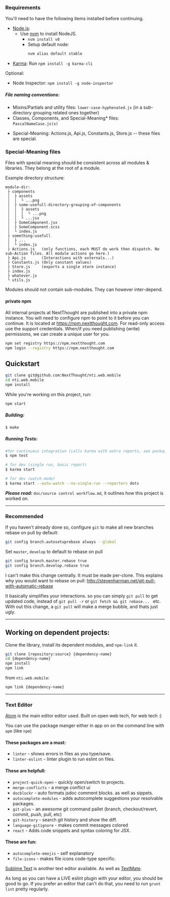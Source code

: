 

### Requirements

You'll need to have the following items installed before continuing.

  * [Node.js](http://nodejs.org):
    * Use [nvm](https://github.com/creationix/nvm) to install NodeJS.
        * `nvm install v8`
        * Setup default node:
          ```bash
          nvm alias default stable
          ```
  * [Karma](http://karma-runner.github.io): Run `npm install -g karma-cli`

Optional:
  * Node Inspector: `npm install -g node-inspector`


##### File naming conventions:
- Mixins/Partials and utility files: `lower-case-hyphenated.js` (in a sub-directory grouping related ones together)
- Classes, Components, and Special-Meaning* files: `PascalNameCase.js(x)`

* Special-Meaning: Actions.js, Api.js, Constants.js, Store.js -- these files are special.

### Special-Meaning files

Files with special meaning should be consistent across all modules & libraries. They belong at the root of a module.

Example directory structure:
```
module-dir:
 ├ components
 │  ├ assets
 │  │  └ ...png
 │  ├ some-usefull-directory-grouping-of-components
 │  │  ├ assets
 │  │  │  └ ...png
 │  │  └ ...jsx
 │  ├ SomeComponent.jsx
 │  ├ SomeComponent.scss
 │  └ index.js
 ├ something-usefull
 │  ├ ...
 │  └ index.js
 ├ Actions.js   (only functions, each MUST do work then dispatch. No sub-Action files. All module actions go here.)
 ├ Api.js       (Interactions with externals...)
 ├ Constants.js (Only constant values)
 ├ Store.js     (exports a single store instance)
 ├ index.js
 ├ whatever.js
 └ utils.js
```

Modules should not contain sub-modules. They can however inter-depend.

#### private npm
All internal projects at NextThought are published into a private npm instance. You will need to configure npm to point to it before you can continue. It is located at https://npm.nextthought.com. For read-only access use the support credentials. When/if you need publishing (write) permissions, we can create a unique user for you.

```bash
npm set registry https://npm.nextthought.com
npm login --registry https://npm.nextthought.com
```

## Quickstart

```bash
git clone git@github.com:NextThought/nti.web.mobile
cd nti.web.mobile
npm install
```

While you're working on this project, run:

```bash
npm start
```

##### Building:
```bash
$ make
```

##### Running Tests:
```bash
#for continuous integration (calls karma with extra reports, see package.json)
$ npm test

# for dev (single run, basic report)
$ karma start

# for dev (watch mode)
$ karma start --auto-watch --no-single-run --reporters dots
```

***Please read:*** `doc/source control workflow.md`, it outlines how this project is worked on.


---

### Recommended

If you haven't already done so, configure `git` to make all new branches rebase on pull by default:
```bash
git config branch.autosetuprebase always --global
```

Set `master`, `develop` to default to rebase on pull
```bash
git config branch.master.rebase true
git config branch.develop.rebase true
```

I can't make this change centrally. It must be made per-clone.  This explains why you would want to rebase on pull: http://stevenharman.net/git-pull-with-automatic-rebase

It basically simplifies your interactions. so you can simply `git pull` to get updated code, instead of `git pull -r` or `git fetch && git rebase... ` etc. With out this change, a `git pull` will make a merge bubble, and thats just ugly.

---

## Working on dependent projects:

Clone the library, install its dependent modules, and `npm-link` it.

```bash
git clone {repository:source} {dependency-name}
cd {dependency-name}
npm install
npm link
```

from `nti.web.mobile`:

```bash
npm link {dependency-name}
```

---

### Text Editor

[Atom](https://atom.io/) is the main editor editor used. Built on open web tech, for web tech :)

You can use the package manger either in app on on the command line with `apm` (like `npm`)

#### These packages are a **must**:
 * `linter` - shows errors in files as you type/save.
 * `linter-eslint` - linter plugin to run eslint on files.

#### These are helpfull:
 * `project-quick-open` - quickly open/switch to projects.
 * `merge-conflicts` - a merge conflict ui
 * `docblockr` - auto formats jsdoc comment blocks. as well as sippets.
 * `autocomplete-modules` - adds autocomplete suggestions your resolvable packages.
 * `git-plus` - an awesome git command pallet (branch, checkout/revert, commit, push, pull, etc)
 * `git-history` - search git history and show the diff.
 * `language-gitignore` - makes commit messages colored
 * `react` - Adds code snippets and syntax coloring for JSX.

#### These are fun:
 * `autocomplete-emojis` - self explanatory
 * `file-icons` - makes file icons code-type specific.

[Sublime Text](http://www.sublimetext.com/) is another text editor available. As well as [TextMate](http://macromates.com/download).

As long as you can have a LIVE eslint plugin with your editor, you should be good to go. If you prefer an editor that can't do that, you need to run `grunt lint` pretty regularly.
